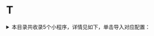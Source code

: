 # T
<details>
<summary>
本目录共收录5个小程序，详情见如下，单击导入对应配置：
</summary>

- [T3出行](https://quantumult.app/x/open-app/add-resource?remote-resource=%7B%22rewrite_remote%22%3A%20%5B%22https%3A%2F%2Fraw.githubusercontent.com%2Fzirawell%2FR-Store%2Fmain%2FRule%2FQuanX%2FAdblock%2FApplet%2FWechat%2FT%2FT3%E5%87%BA%E8%A1%8C%2Frewrite%2Ft3go.conf%2C%20tag%3DT3%E5%87%BA%E8%A1%8C%22%5D%7D)
- [台风路径](https://quantumult.app/x/open-app/add-resource?remote-resource=%7B%22rewrite_remote%22%3A%20%5B%22https%3A%2F%2Fraw.githubusercontent.com%2Fzirawell%2FR-Store%2Fmain%2FRule%2FQuanX%2FAdblock%2FApplet%2FWechat%2FT%2F%E5%8F%B0%E9%A3%8E%E8%B7%AF%E5%BE%84%2Frewrite%2Ftflj.conf%2C%20tag%3D%E5%8F%B0%E9%A3%8E%E8%B7%AF%E5%BE%84%22%5D%7D)
- [特来电](https://quantumult.app/x/open-app/add-resource?remote-resource=%7B%22rewrite_remote%22%3A%20%5B%22https%3A%2F%2Fraw.githubusercontent.com%2Fzirawell%2FR-Store%2Fmain%2FRule%2FQuanX%2FAdblock%2FApplet%2FWechat%2FT%2F%E7%89%B9%E6%9D%A5%E7%94%B5%2Frewrite%2Fteld.conf%2C%20tag%3D%E7%89%B9%E6%9D%A5%E7%94%B5%22%5D%7D)
- [腾讯乘车码](https://quantumult.app/x/open-app/add-resource?remote-resource=%7B%22rewrite_remote%22%3A%20%5B%22https%3A%2F%2Fraw.githubusercontent.com%2Fzirawell%2FR-Store%2Fmain%2FRule%2FQuanX%2FAdblock%2FApplet%2FWechat%2FT%2F%E8%85%BE%E8%AE%AF%E4%B9%98%E8%BD%A6%E7%A0%81%2Frewrite%2Ftenpay.conf%2C%20tag%3D%E8%85%BE%E8%AE%AF%E4%B9%98%E8%BD%A6%E7%A0%81%22%5D%7D)
- [途虎养车](https://quantumult.app/x/open-app/add-resource?remote-resource=%7B%22rewrite_remote%22%3A%20%5B%22https%3A%2F%2Fraw.githubusercontent.com%2Fzirawell%2FR-Store%2Fmain%2FRule%2FQuanX%2FAdblock%2FApplet%2FWechat%2FT%2F%E9%80%94%E8%99%8E%E5%85%BB%E8%BD%A6%2Frewrite%2Ftuhu.conf%2C%20tag%3D%E9%80%94%E8%99%8E%E5%85%BB%E8%BD%A6%22%5D%7D)

</details>